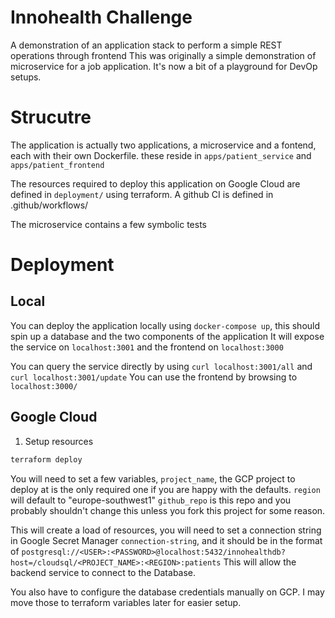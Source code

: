 # Innohealth Challenge

A demonstration of an application stack to perform a simple REST operations through frontend
This was originally a simple demonstration of microservice for a job application.
It's now a bit of a playground for DevOp setups.

# Strucutre

The application is actually two applications, a microservice and a fontend, each with their own Dockerfile.
these reside in `apps/patient_service` and `apps/patient_frontend`

The resources required to deploy this application on Google Cloud are defined in `deployment/` using terraform.
A github CI is defined in .github/workflows/

The microservice contains a few symbolic tests

# Deployment

## Local

You can deploy the application locally using `docker-compose up`, this should spin up a database and the two components of the application
It will expose the service on `localhost:3001` and the frontend on `localhost:3000`

You can query the service directly by using `curl localhost:3001/all` and `curl localhost:3001/update`
You can use the frontend by browsing to `localhost:3000/`

## Google Cloud

1. Setup resources

```bash
terraform deploy
```

You will need to set a few variables,
`project_name`, the GCP project to deploy at is the only required one if you are happy with the defaults.
`region` will default to "europe-southwest1"
`github_repo` is this repo and you probably shouldn't change this unless you fork this project for some reason.

This will create a load of resources, you will need to set a connection string in Google Secret Manager
`connection-string`, and it should be in the format of
`postgresql://<USER>:<PASSWORD>@localhost:5432/innohealthdb?host=/cloudsql/<PROJECT_NAME>:<REGION>:patients`
This will allow the backend service to connect to the Database.

You also have to configure the database credentials manually on GCP.
I may move those to terraform variables later for easier setup.
